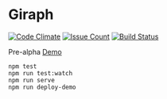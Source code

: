 # Giraph
[![Code Climate](https://codeclimate.com/github/mikeyhogarth/brambl/badges/gpa.svg)](https://codeclimate.com/github/mikeyhogarth/brambl)
[![Issue Count](https://codeclimate.com/github/mikeyhogarth/brambl/badges/issue_count.svg)](https://codeclimate.com/github/mikeyhogarth/brambl)
[![Build Status](https://travis-ci.org/mikeyhogarth/brambl.svg?branch=master)](https://travis-ci.org/mikeyhogarth/brambl)

Pre-alpha
[Demo](https://mikeyhogarth.github.io/brambl/)
```
npm test
npm run test:watch
npm run serve
npm run deploy-demo
```
